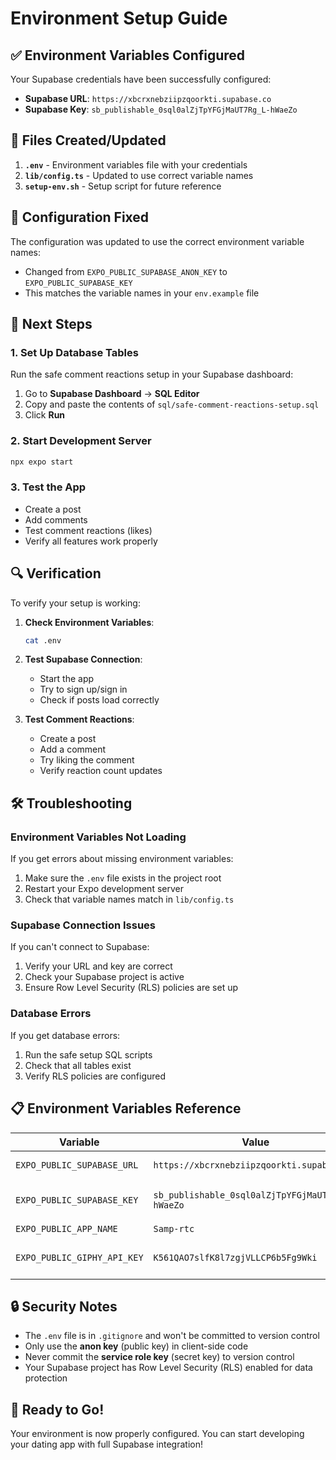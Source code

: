 # Environment Setup Guide

## ✅ Environment Variables Configured

Your Supabase credentials have been successfully configured:

- **Supabase URL**: `https://xbcrxnebziipzqoorkti.supabase.co`
- **Supabase Key**: `sb_publishable_0sql0alZjTpYFGjMaUT7Rg_L-hWaeZo`

## 📁 Files Created/Updated

1. **`.env`** - Environment variables file with your credentials
2. **`lib/config.ts`** - Updated to use correct variable names
3. **`setup-env.sh`** - Setup script for future reference

## 🔧 Configuration Fixed

The configuration was updated to use the correct environment variable names:
- Changed from `EXPO_PUBLIC_SUPABASE_ANON_KEY` to `EXPO_PUBLIC_SUPABASE_KEY`
- This matches the variable names in your `env.example` file

## 🚀 Next Steps

### 1. Set Up Database Tables
Run the safe comment reactions setup in your Supabase dashboard:

1. Go to **Supabase Dashboard** → **SQL Editor**
2. Copy and paste the contents of `sql/safe-comment-reactions-setup.sql`
3. Click **Run**

### 2. Start Development Server
```bash
npx expo start
```

### 3. Test the App
- Create a post
- Add comments
- Test comment reactions (likes)
- Verify all features work properly

## 🔍 Verification

To verify your setup is working:

1. **Check Environment Variables**:
   ```bash
   cat .env
   ```

2. **Test Supabase Connection**:
   - Start the app
   - Try to sign up/sign in
   - Check if posts load correctly

3. **Test Comment Reactions**:
   - Create a post
   - Add a comment
   - Try liking the comment
   - Verify reaction count updates

## 🛠️ Troubleshooting

### Environment Variables Not Loading
If you get errors about missing environment variables:

1. Make sure the `.env` file exists in the project root
2. Restart your Expo development server
3. Check that variable names match in `lib/config.ts`

### Supabase Connection Issues
If you can't connect to Supabase:

1. Verify your URL and key are correct
2. Check your Supabase project is active
3. Ensure Row Level Security (RLS) policies are set up

### Database Errors
If you get database errors:

1. Run the safe setup SQL scripts
2. Check that all tables exist
3. Verify RLS policies are configured

## 📋 Environment Variables Reference

| Variable | Value | Purpose |
|----------|-------|---------|
| `EXPO_PUBLIC_SUPABASE_URL` | `https://xbcrxnebziipzqoorkti.supabase.co` | Supabase project URL |
| `EXPO_PUBLIC_SUPABASE_KEY` | `sb_publishable_0sql0alZjTpYFGjMaUT7Rg_L-hWaeZo` | Supabase anonymous key |
| `EXPO_PUBLIC_APP_NAME` | `Samp-rtc` | App name |
| `EXPO_PUBLIC_GIPHY_API_KEY` | `K561QAO7slfK8l7zgjVLLCP6b5Fg9Wki` | Giphy API for emojis/GIFs |

## 🔒 Security Notes

- The `.env` file is in `.gitignore` and won't be committed to version control
- Only use the **anon key** (public key) in client-side code
- Never commit the **service role key** (secret key) to version control
- Your Supabase project has Row Level Security (RLS) enabled for data protection

## 🎉 Ready to Go!

Your environment is now properly configured. You can start developing your dating app with full Supabase integration! 